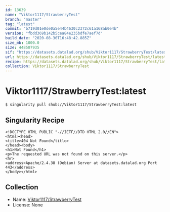 ```yaml
---
id: 13639
name: "Viktor1117/StrawberryTest"
branch: "master"
tag: "latest"
commit: "b719d01e0de0a5e44b4630c2372c61a168ab0e4b"
version: "fbdd369b142b5cea84e235bdfe7aef7d"
build_date: "2020-08-30T16:48:42.885Z"
size_mb: 1000.0
size: 448507935
sif: "https://datasets.datalad.org/shub/Viktor1117/StrawberryTest/latest/2020-08-30-b719d01e-fbdd369b/fbdd369b142b5cea84e235bdfe7aef7d.sif"
url: https://datasets.datalad.org/shub/Viktor1117/StrawberryTest/latest/2020-08-30-b719d01e-fbdd369b/
recipe: https://datasets.datalad.org/shub/Viktor1117/StrawberryTest/latest/2020-08-30-b719d01e-fbdd369b/Singularity
collection: Viktor1117/StrawberryTest
---
```


# Viktor1117/StrawberryTest:latest

```bash
$ singularity pull shub://Viktor1117/StrawberryTest:latest
```

## Singularity Recipe

```singularity
<!DOCTYPE HTML PUBLIC "-//IETF//DTD HTML 2.0//EN">
<html><head>
<title>404 Not Found</title>
</head><body>
<h1>Not Found</h1>
<p>The requested URL was not found on this server.</p>
<hr>
<address>Apache/2.4.38 (Debian) Server at datasets.datalad.org Port 443</address>
</body></html>
```

## Collection

 - Name: [Viktor1117/StrawberryTest](https://github.com/Viktor1117/StrawberryTest)
 - License: None

